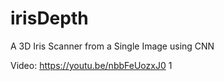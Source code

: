 # irisDepth
A 3D Iris Scanner from a Single Image using CNN


Video:
https://youtu.be/nbbFeUozxJ0
1
